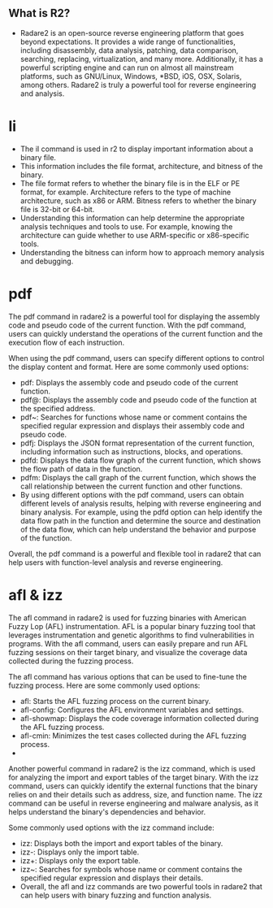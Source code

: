 ## What is R2?
- Radare2 is an open-source reverse engineering platform that goes beyond expectations. It provides a wide range of functionalities, including disassembly, data analysis, patching, data comparison, searching, replacing, virtualization, and many more. Additionally, it has a powerful scripting engine and can run on almost all mainstream platforms, such as GNU/Linux, Windows, *BSD, iOS, OSX, Solaris, among others. Radare2 is truly a powerful tool for reverse engineering and analysis.


# li
- The iI command is used in r2 to display important information about a binary file.
- This information includes the file format, architecture, and bitness of the binary.
- The file format refers to whether the binary file is in the ELF or PE format, for example.
Architecture refers to the type of machine architecture, such as x86 or ARM.
Bitness refers to whether the binary file is 32-bit or 64-bit.
- Understanding this information can help determine the appropriate analysis techniques and tools to use.
For example, knowing the architecture can guide whether to use ARM-specific or x86-specific tools.
- Understanding the bitness can inform how to approach memory analysis and debugging.
# pdf
The pdf command in radare2 is a powerful tool for displaying the assembly code and pseudo code of the current function. With the pdf command, users can quickly understand the operations of the current function and the execution flow of each instruction.

When using the pdf command, users can specify different options to control the display content and format. Here are some commonly used options:

- pdf: Displays the assembly code and pseudo code of the current function.
- pdf@<addr>: Displays the assembly code and pseudo code of the function at the specified address.
- pdf~<regex>: Searches for functions whose name or comment contains the specified regular expression and displays their assembly code and pseudo code.
- pdfj: Displays the JSON format representation of the current function, including information such as instructions, blocks, and operations.
- pdfd: Displays the data flow graph of the current function, which shows the flow path of data in the function.
- pdfm: Displays the call graph of the current function, which shows the call relationship between the current function and other functions.
- By using different options with the pdf command, users can obtain different levels of analysis results, helping with reverse engineering and binary analysis. For example, using the pdfd option can help identify the data flow path in the function and determine the source and destination of the data flow, which can help understand the behavior and purpose of the function.

Overall, the pdf command is a powerful and flexible tool in radare2 that can help users with function-level analysis and reverse engineering.

# afl & izz
The afl command in radare2 is used for fuzzing binaries with American Fuzzy Lop (AFL) instrumentation. AFL is a popular binary fuzzing tool that leverages instrumentation and genetic algorithms to find vulnerabilities in programs. With the afl command, users can easily prepare and run AFL fuzzing sessions on their target binary, and visualize the coverage data collected during the fuzzing process.

The afl command has various options that can be used to fine-tune the fuzzing process. Here are some commonly used options:

- afl: Starts the AFL fuzzing process on the current binary.
- afl-config: Configures the AFL environment variables and settings.
- afl-showmap: Displays the code coverage information collected during the AFL fuzzing process.
- afl-cmin: Minimizes the test cases collected during the AFL fuzzing process.
- 
Another powerful command in radare2 is the izz command, which is used for analyzing the import and export tables of the target binary. With the izz command, users can quickly identify the external functions that the binary relies on and their details such as address, size, and function name. The izz command can be useful in reverse engineering and malware analysis, as it helps understand the binary's dependencies and behavior.

Some commonly used options with the izz command include:

- izz: Displays both the import and export tables of the binary.
- izz-: Displays only the import table.
- izz+: Displays only the export table.
- izz~<regex>: Searches for symbols whose name or comment contains the specified regular expression and displays their details.
- Overall, the afl and izz commands are two powerful tools in radare2 that can help users with binary fuzzing and function analysis.

